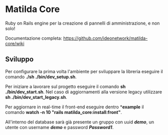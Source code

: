 # Matilda Core

Ruby on Rails engine per la creazione di pannelli di amministrazione, e non solo!

Documentazione completa: <a href="https://github.com/ideonetwork/matilda-core/wiki">https://github.com/ideonetwork/matilda-core/wiki</a>

## Sviluppo

Per configurare la prima volta l'ambiente per sviluppare la libreria eseguire il comando **./sh ./bin/dev_setup.sh**.

Per iniziare a lavorare sul progetto eseguire il comando **sh ./bin/dev_start.sh**. Nel caso di aggiornamenti alla versione legacy utilizzare **sh ./bin/dev_start_legacy.sh**.

Per aggiornare in real-time il front-end eseguire dentro ***example** il comando **watch -n 10 "rails matilda_core:install:front"**.

All'interno del database sarà già presente un gruppo con uuid ***demo***, un utente con username ***demo*** e password ***Password1***.
